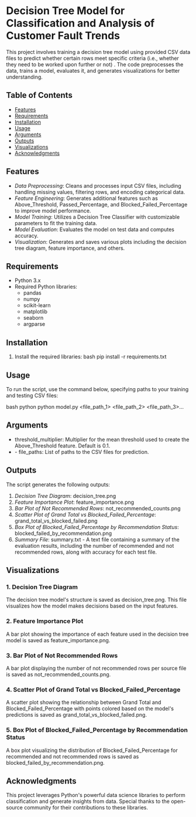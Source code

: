 # Decision Tree Model for Classification and Analysis of Customer Fault Trends

This project involves training a decision tree model using provided CSV data files to predict whether certain rows meet specific criteria (i.e., whether they need to be worked upon further or not) . The code preprocesses the data, trains a model, evaluates it, and generates visualizations for better understanding.

## Table of Contents

- [Features](#features)
- [Requirements](#requirements)
- [Installation](#installation)
- [Usage](#usage)
- [Arguments](#arguments)
- [Outputs](#outputs)
- [Visualizations](#visualizations)
- [Acknowledgments](#acknowledgments)

## Features

- *Data Preprocessing*: Cleans and processes input CSV files, including handling missing values, filtering rows, and encoding categorical data.
- *Feature Engineering*: Generates additional features such as Above_Threshold, Passed_Percentage, and Blocked_Failed_Percentage to improve model performance.
- *Model Training*: Utilizes a Decision Tree Classifier with customizable parameters to fit the training data.
- *Model Evaluation*: Evaluates the model on test data and computes accuracy.
- *Visualization*: Generates and saves various plots including the decision tree diagram, feature importance, and others.

## Requirements

- Python 3.x
- Required Python libraries:
  - pandas
  - numpy
  - scikit-learn
  - matplotlib
  - seaborn
  - argparse

## Installation

1. Install the required libraries:
   bash
   pip install -r requirements.txt
   

## Usage

To run the script, use the command below, specifying paths to your training and testing CSV files:

bash
python
python model.py <threshold> <file_path_1> <file_path_2> <file_path_3>...


## Arguments

- threshold_multiplier: Multiplier for the mean threshold used to create the Above_Threshold feature. Default is 0.1.
- ⁠- file_paths: List of paths to the CSV files for prediction.

## Outputs

The script generates the following outputs:

1. *Decision Tree Diagram*: decision_tree.png
2. *Feature Importance Plot*: feature_importance.png
3. *Bar Plot of Not Recommended Rows*: not_recommended_counts.png
4. *Scatter Plot of Grand Total vs Blocked_Failed_Percentage*: grand_total_vs_blocked_failed.png
5. *Box Plot of Blocked_Failed_Percentage by Recommendation Status*: blocked_failed_by_recommendation.png
6. *Summary File*: summary.txt - A text file containing a summary of the evaluation results, including the number of recommended and not recommended rows, along with accuracy for each test file.

## Visualizations

### 1. Decision Tree Diagram

The decision tree model's structure is saved as decision_tree.png. This file visualizes how the model makes decisions based on the input features.

### 2. Feature Importance Plot

A bar plot showing the importance of each feature used in the decision tree model is saved as feature_importance.png.

### 3. Bar Plot of Not Recommended Rows

A bar plot displaying the number of not recommended rows per source file is saved as not_recommended_counts.png.

### 4. Scatter Plot of Grand Total vs Blocked_Failed_Percentage

A scatter plot showing the relationship between Grand Total and Blocked_Failed_Percentage with points colored based on the model's predictions is saved as grand_total_vs_blocked_failed.png.

### 5. Box Plot of Blocked_Failed_Percentage by Recommendation Status

A box plot visualizing the distribution of Blocked_Failed_Percentage for recommended and not recommended rows is saved as blocked_failed_by_recommendation.png.

## Acknowledgments

This project leverages Python's powerful data science libraries to perform classification and generate insights from data. Special thanks to the open-source community for their contributions to these libraries.
